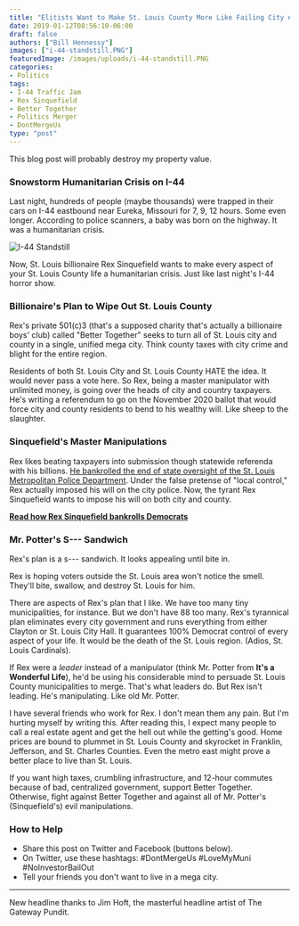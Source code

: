 ```yaml
---
title: "Elitists Want to Make St. Louis County More Like Failing City #DontMergeUs"
date: 2019-01-12T08:56:10-06:00
draft: false
authors: ["Bill Hennessy"]
images: ["i-44-standstill.PNG"]
featuredImage: /images/uploads/i-44-standstill.PNG
categories: 
- Politics
tags:
- I-44 Traffic Jam
- Rex Sinquefield
- Better Together
- Politics Merger
- DontMergeUs
type: "post"
---
```


This blog post will probably destroy my property value. 

### Snowstorm Humanitarian Crisis on I-44

Last night, hundreds of people (maybe thousands) were trapped in their cars on I-44 eastbound near Eureka, Missouri for 7, 9, 12 hours. Some even longer. According to police scanners, a baby was born on the highway. It was a humanitarian crisis. 

![I-44 Standstill](/images/uploads/i-44-standstill.PNG)

Now, St. Louis billionaire Rex Sinquefield wants to make every aspect of your St. Louis County life a humanitarian crisis. Just like last night's I-44 horror show. 

### Billionaire's Plan to Wipe Out St. Louis County

Rex's private 501(c)3 (that's a supposed charity that's actually a billionaire boys' club) called "Better Together" seeks to turn all of St. Louis city and county in a single, unified mega city. Think county taxes with city crime and blight for the entire region. 

Residents of both St. Louis City and St. Louis County HATE the idea. It would never pass a vote here. So Rex, being a master manipulator with unlimited money, is going over the heads of city and country taxpayers. He's writing a referendum to go on the November 2020 ballot that would force city and county residents to bend to his wealthy will. Like sheep to the slaughter. 

### Sinquefield's Master Manipulations

Rex likes beating taxpayers into submission though statewide referenda with his billions. [He bankrolled the end of state oversight of the St. Louis Metropolitan Police Department](https://www.hennessysview.com/2012/10/01/st-louis-police-crumbling-but-you-can-save-it/). Under the false pretense of "local control," Rex actually imposed his will on the city police. Now, the tyrant Rex Sinquefield wants to impose his will on both city and county. 

[**Read how Rex Sinquefield bankrolls Democrats**](https://www.hennessysview.com/2012/09/30/ignoramus-rex/)

### Mr. Potter's S--- Sandwich

Rex's plan is a s--- sandwich. It looks appealing until bite in. 

Rex is hoping voters outside the St. Louis area won't notice the smell. They'll bite, swallow, and destroy St. Louis for him. 

There are aspects of Rex's plan that I like. We have too many tiny municipalities, for instance. But we don't have 88 too many. Rex's tyrannical plan eliminates every city government and runs everything from either Clayton or St. Louis City Hall. It guarantees 100% Democrat control of every aspect of your life. It would be the death of the St. Louis region. (Adios, St. Louis Cardinals).

If Rex were a *leader* instead of a manipulator (think Mr. Potter from **It's a Wonderful Life**), he'd be using his considerable mind to persuade St. Louis County municipalities to merge. That's what leaders do. But Rex isn't leading. He's manipulating. Like old Mr. Potter. 

I have several friends who work for Rex. I don't mean them any pain. But I'm hurting myself by writing this. After reading this, I expect many people to call a real estate agent and get the hell out while the getting's good. Home prices are bound to plummet in St. Louis County and skyrocket in Franklin, Jefferson, and St. Charles Counties. Even the metro east might prove a better place to live than St. Louis. 

If you want high taxes, crumbling infrastructure, and 12-hour commutes because of bad, centralized government, support Better Together. Otherwise, fight against Better Together and against all of Mr. Potter's (Sinquefield's) evil manipulations. 

### How to Help

- Share this post on Twitter and Facebook (buttons below). 
- On Twitter, use these hashtags: #DontMergeUs #LoveMyMuni #NoInvestorBailOut
- Tell your friends you don't want to live in a mega city. 

___
New headline thanks to Jim Hoft, the masterful headline artist of The Gateway Pundit.